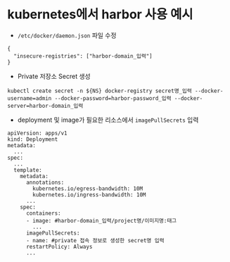 # kubernetes에서 harbor 사용 예시
- `/etc/docker/daemon.json` 파일 수정
```
{
  "insecure-registries": ["harbor-domain_입력"]
}
```
- Private 저장소 Secret 생성
```
kubectl create secret -n ${NS} docker-registry secret명_입력 --docker-username=admin --docker-password=harbor-password_입력 --docker-server=harbor-domain_입력

```

- deployment 및 image가 필요한 리소스에서 `imagePullSecrets` 입력
```
apiVersion: apps/v1
kind: Deployment
metadata:
  ...
spec:
  ...
  template:
    metadata:
      annotations:
        kubernetes.io/egress-bandwidth: 10M
        kubernetes.io/ingress-bandwidth: 10M
      ...
    spec:
      containers:
      - image: #harbor-domain_입력/project명/이미지명:태그
        ...
      imagePullSecrets:
      - name: #private 접속 정보로 생성한 secret명 입력
      restartPolicy: Always
      ...
```
